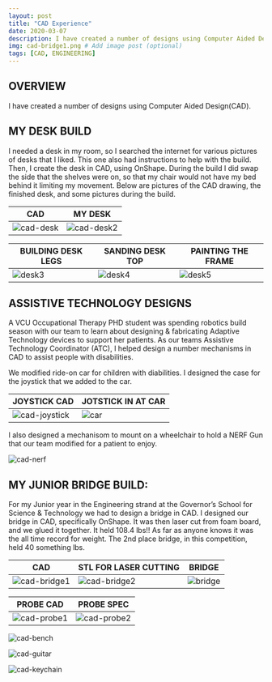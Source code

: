 ```yaml
---
layout: post
title: "CAD Experience"
date: 2020-03-07
description: I have created a number of designs using Computer Aided Design(CAD). # Add post description (optional)
img: cad-bridge1.png # Add image post (optional)
tags: [CAD, ENGINEERING]
---
```





## OVERVIEW

I have created a number of designs using Computer Aided Design(CAD).

## MY DESK BUILD

I needed a desk in my room, so I searched the internet for various pictures of desks that I liked.  This one also had instructions to help with the build.  Then, I create the desk in CAD, using OnShape.  During the build I did swap the side that the shelves were on, so that my chair would not have my bed behind it limiting my movement. Below are pictures of the CAD drawing, the finished desk, and some pictures during the build.

CAD | MY DESK
--- | -------
![cad-desk](http://natgrrl.github.io/assets/img/cad-desk.png) |  ![cad-desk2](http://natgrrl.github.io/assets/img/cad-desk2.jpg)


BUILDING DESK LEGS | SANDING DESK TOP | PAINTING THE FRAME
------------------ | ---------------- | ------------------
![desk3](http://natgrrl.github.io/assets/img/desk3.jpg) | ![desk4](http://natgrrl.github.io/assets/img/desk4.jpg) | ![desk5](http://natgrrl.github.io/assets/img/desk5.jpg)

## ASSISTIVE TECHNOLOGY DESIGNS

A VCU Occupational Therapy PHD student was spending robotics build season with our team to learn about designing &  fabricating Adaptive Technology devices to support her patients.  As our teams Assistive Technology Coordinator (ATC), I helped design a number mechanisms in CAD to assist people with disabilities.

We modified ride-on car for children with diabilities.  I designed the case for the joystick that we added to the car.

JOYSTICK CAD | JOTSTICK IN AT CAR
------------ | ------------------
![cad-joystick](http://natgrrl.github.io/assets/img/cad-joystick.png) | ![car](http://natgrrl.github.io/assets/img/at1.jpg)

I also designed a mechanisom to mount on a wheelchair to hold a NERF Gun that our team modified for a patient to enjoy.

![cad-nerf](http://natgrrl.github.io/assets/img/cad-nerf.png)


## MY JUNIOR BRIDGE BUILD:
For my Junior year in the Engineering strand at the Governor’s School for Science & Technology we had to design a bridge in CAD. I designed our bridge in CAD, specifically OnShape. It was then laser cut from foam board, and we glued it together. It held 108.4 lbs!! As far as anyone knows it was the all time record for weight. The 2nd place bridge, in this competition, held 40 something lbs.

CAD | STL FOR LASER CUTTING | BRIDGE 
--- | --------------------- | ------
![cad-bridge1](http://natgrrl.github.io/assets/img/cad-bridge1.png) | ![cad-bridge2](http://natgrrl.github.io/assets/img/cad-bridge2.png) | ![bridge](http://natgrrl.github.io/assets/img/Bridge1.jpg)

PROBE CAD | PROBE SPEC
--------- | ----------
![cad-probe1](http://natgrrl.github.io/assets/img/cad-probe1.png) | ![cad-probe2](http://natgrrl.github.io/assets/img/cad-probe2.png)

![cad-bench](http://natgrrl.github.io/assets/img/cad-bench.png)

![cad-guitar](http://natgrrl.github.io/assets/img/cad-guitar.png)

![cad-keychain](http://natgrrl.github.io/assets/img/cad-keychain.png)




